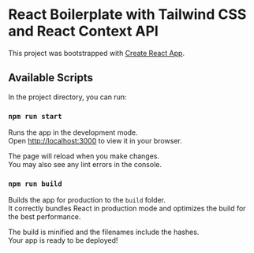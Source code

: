 
# React Boilerplate with Tailwind CSS and React Context API

This project was bootstrapped with [Create React App](https://github.com/facebook/create-react-app).

## Available Scripts
In the project directory, you can run:
### `npm run start`
Runs the app in the development mode.\
Open [http://localhost:3000](http://localhost:3000) to view it in your browser.

The page will reload when you make changes.\
You may also see any lint errors in the console.

### `npm run build`

Builds the app for production to the `build` folder.\
It correctly bundles React in production mode and optimizes the build for the best performance.

The build is minified and the filenames include the hashes.\
Your app is ready to be deployed!